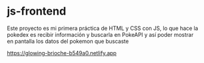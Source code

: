 # js-frontend
Este proyecto es mi primera práctica de HTML y CSS con JS, lo que hace la pokedex es recibir información y buscarla en PokeAPI y así poder mostrar en pantalla los datos del pokemon que buscaste

https://glowing-brioche-b549a0.netlify.app
